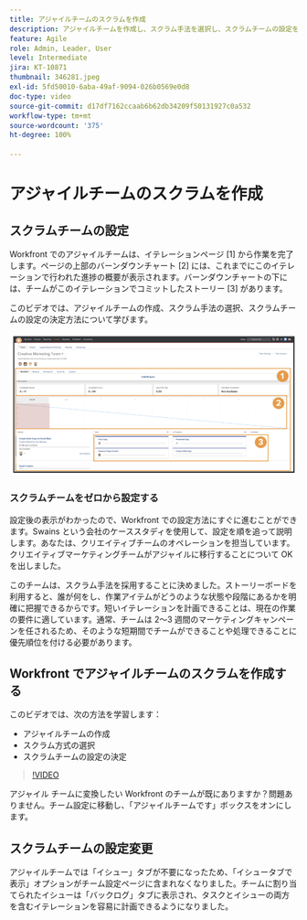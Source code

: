 ```yaml
---
title: アジャイルチームのスクラムを作成
description: アジャイルチームを作成し、スクラム手法を選択し、スクラムチームの設定を決定する方法を説明します。
feature: Agile
role: Admin, Leader, User
level: Intermediate
jira: KT-10871
thumbnail: 346281.jpeg
exl-id: 5fd50010-6aba-49af-9094-026b0569e0d8
doc-type: video
source-git-commit: d17df7162ccaab6b62db34209f50131927c0a532
workflow-type: tm+mt
source-wordcount: '375'
ht-degree: 100%

---
```


# アジャイルチームのスクラムを作成

## スクラムチームの設定

Workfront でのアジャイルチームは、イテレーションページ [1] から作業を完了します。ページの上部のバーンダウンチャート [2] には、これまでにこのイテレーションで行われた進捗の概要が表示されます。バーンダウンチャートの下には、チームがこのイテレーションでコミットしたストーリー [3] があります。

このビデオでは、アジャイルチームの作成、スクラム手法の選択、スクラムチームの設定の決定方法について学びます。

![チームページ](assets/scrum-agile-team-page.png)

### スクラムチームをゼロから設定する

設定後の表示がわかったので、Workfront での設定方法にすぐに進むことができます。Swains という会社のケーススタディを使用して、設定を順を追って説明します。あなたは、クリエイティブチームのオペレーションを担当しています。クリエイティブマーケティングチームがアジャイルに移行することについて OK を出しました。


このチームは、スクラム手法を採用することに決めました。ストーリーボードを利用すると、誰が何をし、作業アイテムがどうのような状態や段階にあるかを明確に把握できるからです。短いイテレーションを計画できることは、現在の作業の要件に適しています。通常、チームは 2～3 週間のマーケティングキャンペーンを任されるため、そのような短期間でチームができることや処理できることに優先順位を付ける必要があります。

## Workfront でアジャイルチームのスクラムを作成する

このビデオでは、次の方法を学習します：

- アジャイルチームの作成
- スクラム方式の選択
- スクラムチームの設定の決定

>[!VIDEO](https://video.tv.adobe.com/v/346281/?quality=12&learn=on&enablevpops)

アジャイル チームに変換したい Workfront のチームが既にありますか？問題ありません。チーム設定に移動し、「アジャイルチームです」ボックスをオンにします。



## スクラムチームの設定変更

アジャイルチームでは「イシュー」タブが不要になったため、「イシュータブで表示」オプションがチーム設定ページに含まれなくなりました。チームに割り当てられたイシューは「バックログ」タブに表示され、タスクとイシューの両方を含むイテレーションを容易に計画できるようになりました。
